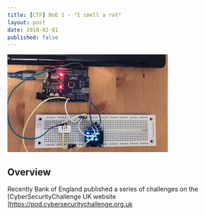 ```yaml
---
title: [CTF] BoE 1 - "I smell a rat" 
layout: post
date: 2018-02-01
published: false
---
```


![Logo](/assets/images/tips/arduino/logo.jpg)

## Overview

Recently Bank of England published a series of challenges on the [CyberSecurityChallenge UK website ]https://pod.cybersecuritychallenge.org.uk
